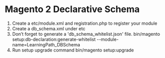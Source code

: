 # Magento 2 Declarative Schema

1.	Create a etc/module.xml and registration.php to register your module
2.	Create a db_schema.xml under etc 
3.	Don’t forget to generate a 'db_schema_whitelist.json' file.
    bin/magento setup:db-declaration:generate-whitelist --module-name=LearningPath_DBSchema
4.	Run setup upgrade command
    bin/magento setup:upgrade























